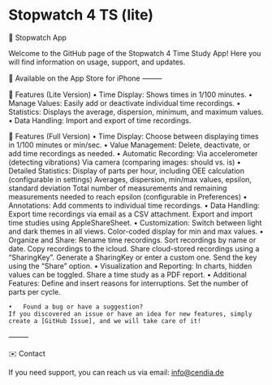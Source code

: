 # Stopwatch 4 TS (lite)

📱 Stopwatch App

Welcome to the GitHub page of the Stopwatch 4 Time Study App!
Here you will find information on usage, support, and updates.

🔗 Available on the App Store for iPhone
⸻

🌟 Features (Lite Version)
	•	Time Display: Shows times in 1/100 minutes.
	•	Manage Values: Easily add or deactivate individual time recordings.
	•	Statistics: Displays the average, dispersion, minimum, and maximum values.
	•	Data Handling: Import and export of time recordings.


🌟 Features (Full Version)
	•	Time Display: Choose between displaying times in 1/100 minutes or min/sec.
	•	Value Management: Delete, deactivate, or add time recordings as needed.
	•	Automatic Recording:
	  Via accelerometer (detecting vibrations)
	  Via camera (comparing images: should vs. is)
	•	Detailed Statistics:
	  Display of parts per hour, including OEE calculation (configurable in settings)
	  Averages, dispersion, min/max values, epsilon, standard deviation
	  Total number of measurements and remaining measurements needed to reach epsilon (configurable in Preferences)
	•	Annotations: Add comments to individual time recordings.
	•	Data Handling:
	  Export time recordings via email as a CSV attachment.
	  Export and import time studies using AppleShareSheet.
	•	Customization:
	  Switch between light and dark themes in all views.
	  Color-coded display for min and max values.
	•	Organize and Share:
	  Rename time recordings.
	  Sort recordings by name or date.
	  Copy recordings to the icloud.
	  Share cloud-stored recordings using a “SharingKey”.
	  Generate a SharingKey or enter a custom one.
	  Send the key using the “Share” option.
	•	Visualization and Reporting:
	  In charts, hidden values can be toggled.
	  Share a time study as a PDF report.
	•	Additional Features:
	  Define and insert reasons for interruptions.
	  Set the number of parts per cycle.


	•	Found a bug or have a suggestion?
    If you discovered an issue or have an idea for new features, simply create a [GitHub Issue], and we will take care of it!

⸻

✉️ Contact

If you need support, you can reach us via email:
info@cendia.de
